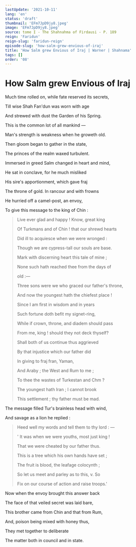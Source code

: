 ```yaml
---
lastUpdate: '2021-10-11'
lang: 'en'
status: 'draft'
thumbnail: 'EFm7JpD9jy8.jpeg'
image: 'EFm7JpD9jy8.jpeg'
source: tome I - The Shahnahma of Firdausi - P. 189
reign: 'Faridun'
reign-slug: 'faridun-reign'
episode-slug: 'how-salm-grew-envious-of-iraj'
title: 'How Salm grew Envious of Iraj | Warner | Shahnama'
tags: []
order: '08'
---
```


<!-- LTeX: language=en -->

# How Salm grew Envious of Iraj

Much time rolled on, while fate reserved its secrets,

Till wise Shah Fan'dun was worn with age

And strewed with dust the Garden of his Spring.

This is the common lot of all mankind —

Man's strength is weakness when he groweth old.

Then gloom began to gather in the state,

The princes of the realm waxed turbulent.

Immersed in greed Salm changed in heart and mind,

 He sat in conclave, for he much misliked

His sire's apportionment, which gave fraj

The throne of gold. In rancour and with frowns

He hurried off a camel-post, an envoy,

To give this message to the king of Chin :

> Live ever glad and happy ! Know, great king
>
> Of Turkmans and of Chin ! that our shrewd hearts
>
> Did ill to acquiesce when we were wronged :
>
> Though we are cypress-tall our souls are base.
>
> Mark with discerning heart this tale of mine ;
>
> None such hath reached thee from the days of
>
> old :—
>
> Three sons were we who graced our father's throne,
>
> And now the youngest hath the chiefest place !
>
> Since I am first in wisdom and in years
>
> Such fortune doth befit my signet-ring,
>
> While if crown, throne, and diadem should pass
>
> From me, king ! should they not deck thyself?
>
> Shall both of us continue thus aggrieved
>
> By that injustice which our father did
>
> In giving to fraj fran, Yaman,
>
> And Araby ; the West and Rum to me ;
>
> To thee the wastes of Turkestan and Chm ?
>
> The youngest hath Iran ; I cannot brook
>
> This settlement ; thy father must be mad.

The message filled Tur's brainless head with wind,

And savage as a lion he replied :

> Heed well my words and tell them to thy lord : —
>
> ' It was when we were youths, most just king !
>
> That we were cheated by our father thus.
>
> This is a tree which his own hands have set ;
>
> The fruit is blood, the leafage colocynth ;
>
> So let us meet and parley as to this, v. So
>
> Fix on our course of action and raise troops.'

Now when the envoy brought this answer back

The face of that veiled secret was laid bare,

This brother came from Chin and that from Rum,

And, poison being mixed with honey thus,

They met together to deliberate

The matter both in council and in state.
